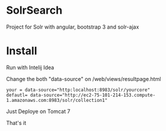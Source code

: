 SolrSearch
==========

Project for Solr with angular, bootstrap 3 and solr-ajax


Install
=========

Run with Intelij Idea 

Change the both  "data-source" on /web/views/resultpage.html

    your = data-source="http:localhost:8983/solr/yourcore"
    defautl= data-source="http://ec2-75-101-214-153.compute-1.amazonaws.com:8983/solr/collection1"


Just Deploye on Tomcat 7


That's it




